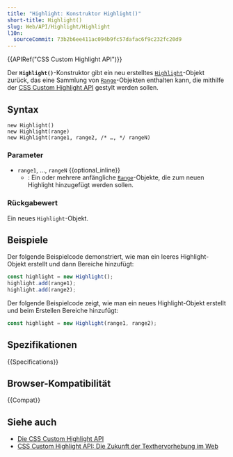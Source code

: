 ```yaml
---
title: "Highlight: Konstruktor Highlight()"
short-title: Highlight()
slug: Web/API/Highlight/Highlight
l10n:
  sourceCommit: 73b2b6ee411ac094b9fc57dafac6f9c232fc20d9
---
```


{{APIRef("CSS Custom Highlight API")}}

Der **`Highlight()`**-Konstruktor gibt ein neu erstelltes [`Highlight`](/de/docs/Web/API/Highlight)-Objekt zurück, das eine Sammlung von [`Range`](/de/docs/Web/API/Range)-Objekten enthalten kann, die mithilfe der [CSS Custom Highlight API](/de/docs/Web/API/CSS_Custom_Highlight_API) gestylt werden sollen.

## Syntax

```js-nolint
new Highlight()
new Highlight(range)
new Highlight(range1, range2, /* …, */ rangeN)
```

### Parameter

- `range1`, …, `rangeN` {{optional_inline}}
  - : Ein oder mehrere anfängliche [`Range`](/de/docs/Web/API/Range)-Objekte, die zum neuen Highlight hinzugefügt werden sollen.

### Rückgabewert

Ein neues `Highlight`-Objekt.

## Beispiele

Der folgende Beispielcode demonstriert, wie man ein leeres Highlight-Objekt erstellt und dann Bereiche hinzufügt:

```js
const highlight = new Highlight();
highlight.add(range1);
highlight.add(range2);
```

Der folgende Beispielcode zeigt, wie man ein neues Highlight-Objekt erstellt und beim Erstellen Bereiche hinzufügt:

```js
const highlight = new Highlight(range1, range2);
```

## Spezifikationen

{{Specifications}}

## Browser-Kompatibilität

{{Compat}}

## Siehe auch

- [Die CSS Custom Highlight API](/de/docs/Web/API/CSS_Custom_Highlight_API)
- [CSS Custom Highlight API: Die Zukunft der Texthervorhebung im Web](https://css-tricks.com/css-custom-highlight-api-early-look/)
